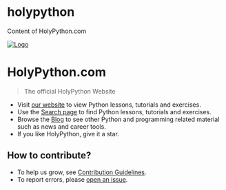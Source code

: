 # holypython
Content of HolyPython.com

[![Logo](/logo.png)](https://holypython.com/)

# HolyPython.com

> The official HolyPython Website

* Visit [our website](https://holypython.com) to view Python lessons, tutorials and exercises.
* Use the [Search page](https://holypython.com/search) to find Python lessons, tutorials and exercises.
* Browse the [Blog](https://holypython.com/blog/) to see other Python and programming related material such as news and career tools.
* If you like HolyPython, give it a star.

## How to contribute?

* To help us grow, see [Contribution Guidelines](/contribution_guidelines.md).
* To report errors, please [open an issue](https://github.com/holypython/holypython/issues).
